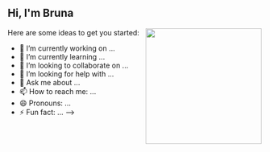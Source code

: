 <h2> Hi, I'm Bruna </h2>
<img align='right' src="https://media.giphy.com/media/dxODB9UE879RDqAh3o/giphy.gif" width="230">

Here are some ideas to get you started:

- 🔭 I’m currently working on ...
- 🌱 I’m currently learning ...
- 👯 I’m looking to collaborate on ...
- 🤔 I’m looking for help with ...
- 💬 Ask me about ...
- 📫 How to reach me: ...
- 😄 Pronouns: ...
- ⚡ Fun fact: ...
-->
